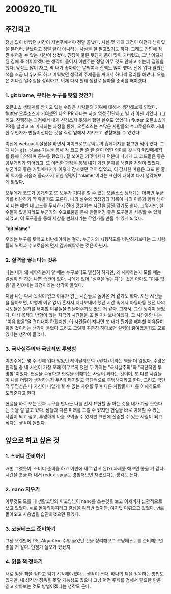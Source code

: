 200920_TIL
===

주간회고
---

정신 없이 바빴던 시간이 저번주에서야 정말 끝났다. 사실 몇 개의 과정이 여전히 남아있을 뿐더러, 끝났다고 정말 끝이 아니라는 사실을 잘 알고있기도 하다. 그래도 간만에 잠깐 쉬어갈 수 있는 시간이 생겼다. 긴장이 풀린 탓인지 몸이 맛이 가버렸고, 그냥 이렇게 된 김에 푹 쉬어야겠다는 생각이 들어서 이번주는 정말 아무 것도 안하고 쉬는데 집중을 했다. 낮잠도 많이 자고, 딱 내가 좋아하는 날씨여서 산책도 많이 했다. 전에 읽다 말았던 책을 조금 더 읽기도 하고 미뤄놨던 생각의 주제들을 꺼내서 하나씩 정리를 해봤다. 오늘은 지나간 일주일을 정리하고, 이제 다시 원래 생활로 돌아올 준비를 해야겠다.

### 1. git blame, 우리는 누구를 탓할 것인가

오픈소스 생태계를 받치고 있는 수많은 사람들의 기여에 대해서 생각해보게 되었다. flutter 오픈소스에 기여했던 나의 PR 하나는 사실 엄청 간단하고 별 거 아닌 거였다. (그리고, 진행하는 과정에서 내가 신경쓰지 못해서 했던 실수도 있었다.) flutter 오픈소스에 PR을 날리고 또 머지되는 과정을 통해, 오픈소스는 수많은 사람들의 수고로움으로 거대한 무언가가 만들어진다는 것을 직접 옆에서 지켜보고 경험해볼 수 있었다. 

이전에 webpack 설정을 하면서 마이크로프로텍트의 홈페이지를 참고한 적이 있다. 그 때 나는 `git blame` 기능을 통해 각 코드 한 줄 한 줄이 어떤 의미를 갖는지 커밋메세지를 통해 파악하며 공부를 했었다. 잘 쓰여진 커밋메세지 덕분에 나에게 그 코드들은 좋은 공부거리가 되어줬고, 또 이러한 과정을 통해 내가 가진 문제를 해결한 경험이 있었다. 누군가의 좋은 커밋메세지가 이렇게 감사했던 적이 없었고, 이 감사한 마음은 코드 한 줄의 역사를 거슬러 올라가기 위한 명령어 "blame"이라는 표현에 대하여 다시 생각해보게 되었다.

모두에게 코드가 공개되고 또 모두가 기여를 할 수 있는 오픈소스 생태계는 어쩌면 누군가를 비난하기 딱 좋을지도 모른다. 나의 실수와 멍청함의 기록이 나의 이름과 함께 남아서 나는 매번 내 코드를 푸시하기 전에 망설이는 시간을 잠깐 갖기도 한다. 그렇지만, 실수들이 있을지라도 누군가의 수고로움을 통해 만들어진 좋은 도구들을 사용할 수 있게 되었고, 이 도구들을 통해 세상을 변화시키는 무언가를 만들 수 있게 되었다. 

**"git blame"** 

우리는 누구를 탓하고 비난해야하는 걸까. 누군가의 시행착오를 비난하기보다는 그 사람들의 노력과 수고로움에 먼저 감사해야하는 것은 아닌지.

### 2. 실력을 쌓는다는 것은

나는 내가 왜 해야하는지 알 때는 누구보다도 열심히 하지만, 왜 해야하는지 모를 때는 열심히 안 하는 나쁜 습관이 있다. 나에게 있어 "실력을 쌓는다"는 것은 아마도 "이유 없음"을 견뎌내는 과정이라는 생각이 들었다. 

지금 나는 다시 목적이 없고 이유가 없는 시간들로 돌아온 거 같기도 하다. 지난 시간들을 돌아보면, 이렇게 이유 없이 혼자서 지나보내야 했던 시간 속에서 아등바등 했던 나의 시도들은 뭔가를 해야할 이유들을 만들어주기도 했던 거 같다. 그래서, 그런 생각이 들었다, 다시 목적과 방향이 없는 지금의 시간들을 또 잘 지나보내야겠다. 그 시간동안 나는  "이유 없음"을 견뎌내야 하겠지만, 이 시간들이 지나면 또 내가 뭔가를 해야할 이유들이 쌓일 것이라는 생각이 들었다.그리고 그렇게 꾸준히 하다보면 실력이 쌓여있을지도 모르겠다는 생각이 들었다.

### 3. 극사실주의와 극단적인 투명함

이번주에는 몇 주 전에 읽다 말았던 레이달리오의 <원칙>이라는 책을 더 읽었다. 수많은 원칙들 중 내 시선이 가장 오래 머무르게 했던 두 가지는 "극사실주의"와 "극단적인 투명함"이었다. 현실을 수용하고 현실을 이해하는 사람이 되라는 것이며, 또 다른 사람들이 나를 어떻게 생각하는지 두려워하지말고 극단적으로 투명해지라고 한다. 그리고 극단적 투명성은 나 자신이 나답게 될 수 있는 자유를 주며 다른 사람들이 나를 이해하도록 도와준다고 한다.

현실을 바로 보는 것과 누구를 만나든 나를 먼저 표현할 줄 아는 것을 내가 가장 못한다는 것을 잘 알고 있다. 남들과 다른 미래를 그릴 수 있지만 현실을 바로 이해할 수 있는 사람이 되고 싶고, 투명하게 나를 보여줄 수 있지만 표현에 신중할 수 있는 사람이 되고 싶다는 생각이 들었다. 

앞으로 하고 싶은 것
---

### 1. 스터디 준비하기

매번 그랬듯이, 스터디 준비를 하고 이번에 새로 얻게 된(?) 과제를 해보면 좋을 거 같다. 시간을 조금 더 내서 redux-saga도 경험해보면 재밌겠다는 생각도 든다.

### 2. nano 지우기

아무것도 모를 때 생활코딩의 이고잉님이 nano를 쓰는것을 보고 이제까지 습관적으로 쓰고 있었다. vi로 돌아와야지라고 결심을 여러번 했지만, 여지껏 미뤄오고 있었다. vi로 돌아오고 사용법을 습관화했으면 좋겠다.

### 3. 코딩테스트 준비하기

그냥 오랜만에 DS, Algorithm 수업 들었던 것을 정리해보고 코딩테스트를 준비해보면 좋을 거 같다. 언젠가 쓸모가 있겠지.

### 4. 읽을 책 정하기

새로 읽을 책을 정하고 읽기 시작해야겠다는 생각이 든다. 하나의 책을 정독하는 방법도 있지만, 내 성격상 정독을 못할 가능성도 있으니 그냥 어떤 주제를 정해서 필요한 만큼 읽고 찾아보는 것도 방법이겠다는 생각도 든다.